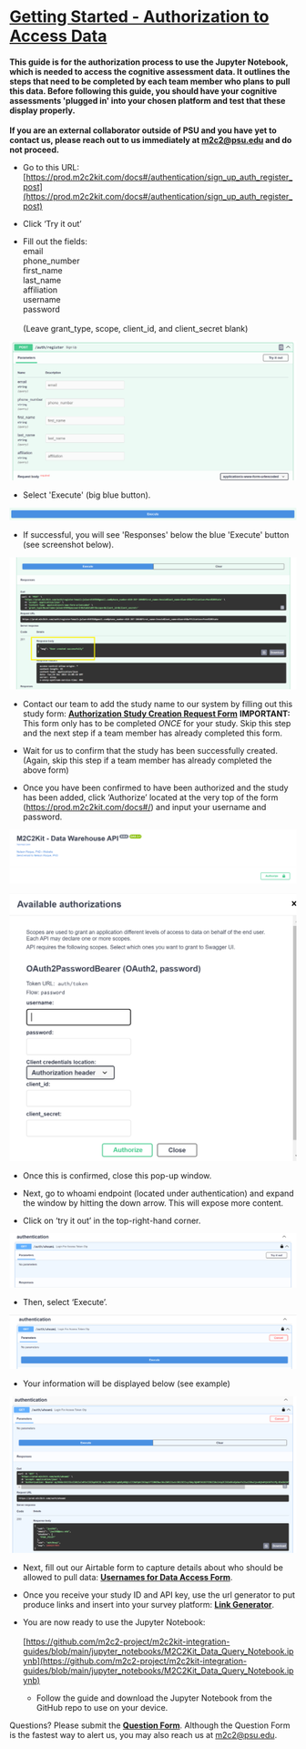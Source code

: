 # <span style="text-decoration:underline;">Getting Started - Authorization to Access Data</span>

#### This guide is for the authorization process to use the Jupyter Notebook, which is needed to access the cognitive assessment data. It outlines the steps that need to be completed by each team member who plans to pull this data. Before following this guide, you should have your cognitive assessments 'plugged in' into your chosen platform and test that these display properly. 

**If you are an external collaborator outside of PSU and you have yet to contact us, please reach out to us immediately at m2c2@psu.edu and do not proceed.**  

* Go to this URL: [https://prod.m2c2kit.com/docs#/authentication/sign_up_auth_register_post](https://prod.m2c2kit.com/docs#/authentication/sign_up_auth_register_post)  

* Click ‘Try it out’  

* Fill out the fields: <br>
   email <br>
   phone_number <br>
   first_name <br>
   last_name <br>
   affiliation <br>
   username <br>
   password <br> <br>
   (Leave grant_type, scope, client_id, and client_secret blank)


![Click ‘Try it out’](authorize_register1.png "Click ‘Try it out’")

* Select 'Execute' (big blue button). 

![Select 'Execute' (big blue button).](authorize_register_button.png "Select 'Execute' (big blue button).")

* If successful, you will see 'Responses' below the blue 'Execute' button (see screenshot below). 

![If successful, you will see 'Responses' below the blue 'Execute' button (see screenshot below).](authorize_register_successful.png "If successful, you will see 'Responses' below the blue 'Execute' button (see screenshot below).")

* Contact our team to add the study name to our system by filling out this study form: **[Authorization Study Creation Request Form](https://airtable.com/app0JQhjqc5VNZMpZ/shrAqgkD5GD3hHOKI)**  **IMPORTANT:** This form only has to be completed *ONCE* for your study. Skip this step and the next step if a team member has already completed this form.

* Wait for us to confirm that the study has been successfully created. (Again, skip this step if a team member has already completed the above form)
* Once you have been confirmed to have been authorized and the study has been added, click ‘Authorize’ located at the very top of the form (https://prod.m2c2kit.com/docs#/) and input your username and password.  

![Once you have been confirmed to have been authorized and the study has been added, click ‘Authorize’ located at the very top of the form and input your username and password.](authorize_register2.png "Once you have been confirmed to have been authorized and the study has been added, click ‘Authorize’ located at the very top of the form and input your username and password.")

![Once you have been confirmed to have been authorized and the study has been added, click ‘Authorize’ located at the very top of the form and input your username and password.](authorize_register3.png "Once you have been confirmed to have been authorized and the study has been added, click ‘Authorize’ located at the very top of the form and input your username and password.")

* Once this is confirmed, close this pop-up window.  

* Next, go to whoami endpoint (located under authentication) and expand the window by hitting the down arrow. This will expose more content.
   
* Click on ‘try it out’ in the top-right-hand corner.



![Click on ‘try it out’ in the top-right-hand corner.](authorize_register4.png "Click on ‘try it out’ in the top-right-hand corner.")



* Then, select ‘Execute’. 




![Then, select ‘Execute’.](authorize_register5.png "Then, select ‘Execute’.")




* Your information will be displayed below (see example)


![Your information will be displayed below (see example)](authorize_register6.png "Your information will be displayed below (see example)")

* Next, fill out our Airtable form to capture details about who should be allowed to pull data: **[Usernames for Data Access Form](https://airtable.com/app0JQhjqc5VNZMpZ/shr2FrUEAeaZV7RzF)**.
* Once you receive your study ID and API key, use the url generator to put produce links and insert into your survey platform: [**Link Generator**](https://prod.m2c2kit.com/link-generator). 
* You are now ready to use the Jupyter Notebook:  \
 \
[https://github.com/m2c2-project/m2c2kit-integration-guides/blob/main/jupyter_notebooks/M2C2Kit_Data_Query_Notebook.ipynb](https://github.com/m2c2-project/m2c2kit-integration-guides/blob/main/jupyter_notebooks/M2C2Kit_Data_Query_Notebook.ipynb)  

    * Follow the guide and download the Jupyter Notebook from the GitHub repo to use on your device.  

Questions? Please submit the **[Question Form](https://airtable.com/app0JQhjqc5VNZMpZ/shrFeHYs7coh4FEni)**. Although the Question Form is the fastest way to alert us, you may also reach us at m2c2@psu.edu. 
